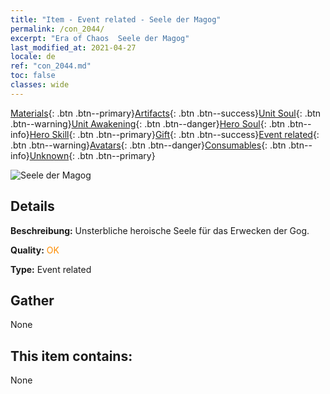 ```yaml
---
title: "Item - Event related - Seele der Magog"
permalink: /con_2044/
excerpt: "Era of Chaos  Seele der Magog"
last_modified_at: 2021-04-27
locale: de
ref: "con_2044.md"
toc: false
classes: wide
---
```

 [Materials](/ItemsDE/){: .btn .btn--primary}[Artifacts](/ItemsDE/Artifacts/){: .btn .btn--success}[Unit Soul](/ItemsDE/UnitSoul/){: .btn .btn--warning}[Unit Awakening](/ItemsDE/UnitAwakening/){: .btn .btn--danger}[Hero Soul](/ItemsDE/HeroSoul/){: .btn .btn--info}[Hero Skill](/ItemsDE/HeroSkill/){: .btn .btn--primary}[Gift](/ItemsDE/Gift/){: .btn .btn--success}[Event related](/ItemsDE/Events/){: .btn .btn--warning}[Avatars](/ItemsDE/Avatars/){: .btn .btn--danger}[Consumables](/ItemsDE/Consumables/){: .btn .btn--info}[Unknown](/ItemsDE/Unknown/){: .btn .btn--primary}

 ![Seele der Magog](/images/t/juexing_502.png)

## Details
 **Beschreibung:** Unsterbliche heroische Seele für das Erwecken der Gog.

 **Quality:** <span style="color: #FF8C00">OK</span>

 **Type:** Event related

## Gather

  None

## This item contains:

  None

